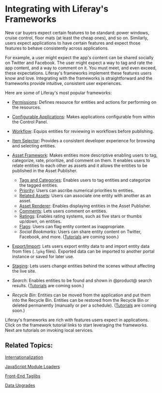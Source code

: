 # Integrating with Liferay's Frameworks [](id=integrating-with-liferays-frameworks)

New car buyers expect certain features to be standard: power windows, cruise
control, floor mats (at least the cheap ones), and so on. Similarly, users
expect applications to have certain features and expect those features to behave
consistently across applications. 

For example, a user might expect the app's content can be shared socially
on Twitter and Facebook. The user might expect a way to tag and rate the app
content, and a way to comment on it. You must meet, and even exceed, these
expectations. Liferay's frameworks implement these features users know and love.
Integrating with the frameworks is straightforward and the frameworks provide
intuitive, consistent user experiences. 

Here are some of Liferay's most popular frameworks:

- [Permissions](/develop/tutorials/-/knowledge_base/7-1/defining-application-permissions):
Defines resource for entities and actions for performing on the resources. 

- [Configurable Applications](/develop/tutorials/-/knowledge_base/7-1/configurable-applications):
Makes applications configurable from within the Control Panel. 

- [Workflow](/develop/tutorials/-/knowledge_base/7-1/workflow):
Equips entities for reviewing in workflows before publishing. 

- [Item Selector](/develop/tutorials/-/knowledge_base/7-1/item-selector): 
Provides a consistent developer experience for browsing and selecting entities. 

- [Asset Framework](/develop/tutorials/-/knowledge_base/7-1/asset-framework): 
Makes entities more descriptive enabling users to tag, categorize, rate,
prioritize, and comment on them. It enables users to relate entities to each
other as assets and it allows the entities to be published in the Asset
Publisher. 

    - [Tags and Categories](/develop/tutorials/-/knowledge_base/7-1/implementing-asset-categorization-and-tagging):
    Enables users to tag entities and categorize the tagged entities. 
    - [Priority](/develop/tutorials/-/knowledge_base/7-1/implementing-asset-priority):
    Users can ascribe numerical priorities to entities. 
    - [Related Assets](/develop/tutorials/-/knowledge_base/7-1/relating-assets):
    Users can associate one entity with another as an asset. 
    - [Asset Renderer](/develop/tutorials/-/knowledge_base/7-1/rendering-an-asset):
    Enables displaying entities in the Asset Publisher. 
    - [Comments](/develop/tutorials/-/knowledge_base/7-1/adding-comments-to-your-app):
    Lets users comment on entities.
    - [Ratings](/develop/tutorials/-/knowledge_base/7-1/rating-assets):
    Enables rating systems, such as five stars or thumbs up/down, on entities. 
    - [Flags](/develop/tutorials/-/knowledge_base/7-1/flagging-inappropriate-asset-content):
    Users can flag entity content as inappropriate. 
    - *Social Bookmarks*:
    Users can share entity content on Twitter, Facebook, and more. 
    ([Tutorials](https://issues.liferay.com/browse/LRDOCS-4531) are coming soon.)

- [Export/Import](/develop/tutorials/-/knowledge_base/7-1/export-import-and-staging):
Lets users export entity data to and import entity data from files (`.lpkg`
files). Exported data can be imported to another portal instance or saved for
later use. 

- [Staging](/develop/tutorials/-/knowledge_base/7-1/export-import-and-staging): 
Lets users change entities behind the scenes without affecting the live site. 

- *Search*: Enables entities to be found and shown in @product@ search results. 
([Tutorials](https://issues.liferay.com/browse/LRDOCS-4372) are coming soon.)

- *Recycle Bin*: Entities can be moved from the application and put them into the 
Recycle Bin. Entities can be restored from the Recycle Bin or deleted
permanently (manually or per a schedule).
([Tutorials](https://issues.liferay.com/browse/LRDOCS-4505) are coming soon.)

Liferay's frameworks are rich with features users expect in applications. Click
on the framework tutorial links to start leveraging the frameworks. Next are
tutorials on invoking local services. 

## Related Topics: [](id=related-topics)

[Internationalization](/develop/tutorials/-/knowledge_base/7-1/internationalization)

[JavaScript Module Loaders](/develop/tutorials/-/knowledge_base/7-1/javascript-module-loaders)

[Front-End Taglibs](/develop/tutorials/-/knowledge_base/7-1/front-end-taglibs)

[Data Upgrades](/develop/tutorials/-/knowledge_base/7-1/data-upgrades)
